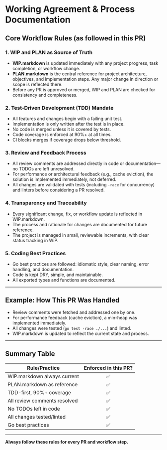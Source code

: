 # Working Agreement & Process Documentation

## Core Workflow Rules (as followed in this PR)

### 1. WIP and PLAN as Source of Truth
- **WIP.markdown** is updated immediately with any project progress, task completion, or workflow change.
- **PLAN.markdown** is the central reference for project architecture, objectives, and implementation steps. Any major change in direction or scope is reflected there.
- Before any PR is approved or merged, WIP and PLAN are checked for consistency and completeness.

### 2. Test-Driven Development (TDD) Mandate
- All features and changes begin with a failing unit test.
- Implementation is only written after the test is in place.
- No code is merged unless it is covered by tests.
- Code coverage is enforced at 90%+ at all times.
- CI blocks merges if coverage drops below threshold.

### 3. Review and Feedback Process
- All review comments are addressed directly in code or documentation—no TODOs are left unresolved.
- For performance or architectural feedback (e.g., cache eviction), the solution is implemented immediately, not deferred.
- All changes are validated with tests (including `-race` for concurrency) and linters before considering a PR resolved.

### 4. Transparency and Traceability
- Every significant change, fix, or workflow update is reflected in WIP.markdown.
- The process and rationale for changes are documented for future reference.
- The project is managed in small, reviewable increments, with clear status tracking in WIP.

### 5. Coding Best Practices
- Go best practices are followed: idiomatic style, clear naming, error handling, and documentation.
- Code is kept DRY, simple, and maintainable.
- All exported types and functions are documented.

---

## Example: How This PR Was Handled
- Review comments were fetched and addressed one by one.
- For performance feedback (cache eviction), a min-heap was implemented immediately.
- All changes were tested (`go test -race ./...`) and linted.
- WIP.markdown is updated to reflect the current state and process.

---

## Summary Table
| Rule/Practice                | Enforced in this PR? |
|------------------------------|:--------------------:|
| WIP.markdown always current  |          ✅           |
| PLAN.markdown as reference   |          ✅           |
| TDD-first, 90%+ coverage     |          ✅           |
| All review comments resolved |          ✅           |
| No TODOs left in code        |          ✅           |
| All changes tested/linted    |          ✅           |
| Go best practices            |          ✅           |

---

**Always follow these rules for every PR and workflow step.**